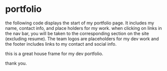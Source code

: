 # portfolio


the following code displays the start of my portfolio page.  It includes my name, contact info, and place holders for my work.  when clicking on links in the nav bar, you will be taken to the corresponding section on the site (excluding resume).  The team logos are placeholders for my dev work and the footer includes links to my contact and social info.

this is a great house frame for my dev portfolio.

thank you.
